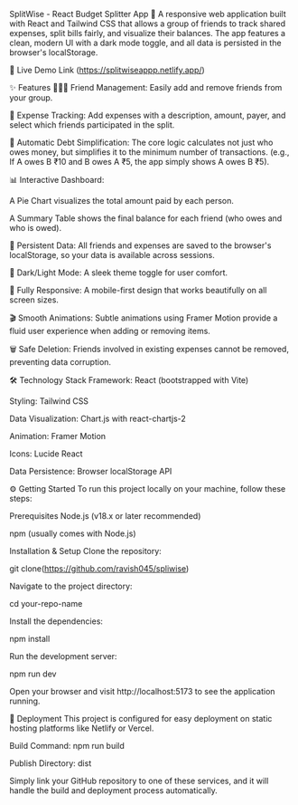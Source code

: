 SplitWise - React Budget Splitter App 💸
A responsive web application built with React and Tailwind CSS that allows a group of friends to track shared expenses, split bills fairly, and visualize their balances. The app features a clean, modern UI with a dark mode toggle, and all data is persisted in the browser's localStorage.

🚀 Live Demo Link
(https://splitwiseappp.netlify.app/)

✨ Features
🧑‍🤝‍🧑 Friend Management: Easily add and remove friends from your group.

🧾 Expense Tracking: Add expenses with a description, amount, payer, and select which friends participated in the split.

🤖 Automatic Debt Simplification: The core logic calculates not just who owes money, but simplifies it to the minimum number of transactions. (e.g., If A owes B ₹10 and B owes A ₹5, the app simply shows A owes B ₹5).

📊 Interactive Dashboard:

A Pie Chart visualizes the total amount paid by each person.

A Summary Table shows the final balance for each friend (who owes and who is owed).

💾 Persistent Data: All friends and expenses are saved to the browser's localStorage, so your data is available across sessions.

🎨 Dark/Light Mode: A sleek theme toggle for user comfort.

📱 Fully Responsive: A mobile-first design that works beautifully on all screen sizes.

🎬 Smooth Animations: Subtle animations using Framer Motion provide a fluid user experience when adding or removing items.

🗑️ Safe Deletion: Friends involved in existing expenses cannot be removed, preventing data corruption.

🛠️ Technology Stack
Framework: React (bootstrapped with Vite)

Styling: Tailwind CSS

Data Visualization: Chart.js with react-chartjs-2

Animation: Framer Motion

Icons: Lucide React

Data Persistence: Browser localStorage API

⚙️ Getting Started
To run this project locally on your machine, follow these steps:

Prerequisites
Node.js (v18.x or later recommended)

npm (usually comes with Node.js)

Installation & Setup
Clone the repository:

git clone(https://github.com/ravish045/spliwise)

Navigate to the project directory:

cd your-repo-name

Install the dependencies:

npm install

Run the development server:

npm run dev

Open your browser and visit http://localhost:5173 to see the application running.

🚀 Deployment
This project is configured for easy deployment on static hosting platforms like Netlify or Vercel.

Build Command: npm run build

Publish Directory: dist

Simply link your GitHub repository to one of these services, and it will handle the build and deployment process automatically.

